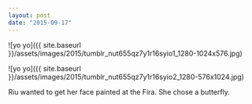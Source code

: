 ```yaml
---
layout: post
date: "2015-09-17"
---
```


![yo yo]({{ site.baseurl }}/assets/images/2015/tumblr_nut655qz7y1r16syio1_1280-1024x576.jpg)

![yo yo]({{ site.baseurl }}/assets/images/2015/tumblr_nut655qz7y1r16syio2_1280-576x1024.jpg)

Riu wanted to get her face painted at the Fira. She chose a butterfly.
